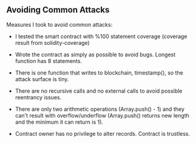 ## Avoiding Common Attacks

Measures I took to avoid common attacks:

- I tested the smart contract with %100 statement coverage (coverage result from solidity-coverage)

- Wrote the contract as simply as possible to avoid bugs. Longest function has 8 statements.

- There is one function that writes to blockchain, timestamp(), so the attack surface is tiny.

- There are no recursive calls and no external calls to avoid possible reentrancy issues.

- There are only two arithmetic operations (Array.push() - 1) and they can't result with overflow/underflow (Array.push() returns new length and the minimum it can return is 1). 

- Contract owner has no privilege to alter records. Contract is trustless.
